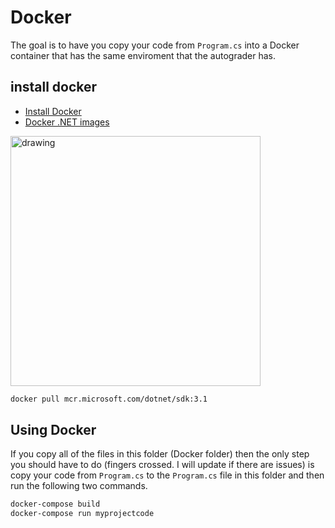 # Docker
The goal is to have you copy your code from `Program.cs` into a Docker container that has the same enviroment that the autograder has.

## install docker

* [Install Docker](https://docs.docker.com/get-docker/)
* [Docker .NET images](https://hub.docker.com/_/microsoft-dotnet-sdk/)


<img src="https://user-images.githubusercontent.com/7727291/130502978-717457e3-1792-4a46-afa8-1569136930d1.png" alt="drawing" width="400"/>

```Bash
docker pull mcr.microsoft.com/dotnet/sdk:3.1
```

## Using Docker
If you copy all of the files in this folder (Docker folder) then the only step you should have to do (fingers crossed. I will update if there are issues) is copy your code from `Program.cs` to the `Program.cs` file in this folder and then run the following two commands.

```Bash
docker-compose build
docker-compose run myprojectcode
```

